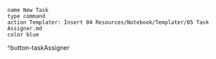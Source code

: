 ```button
name New Task
type command
action Templater: Insert 04 Resources/Notebook/Templater/05 Task Assigner.md
color blue
```
^button-taskAssigner